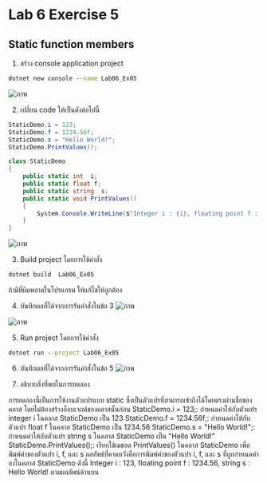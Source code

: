 # Lab 6 Exercise 5

## Static function members

1. สร้าง console application project

```cmd
dotnet new console --name Lab06_Ex05
```
![ภาพ](https://github.com/AnchisaPhetnoi/03376836-OOP-2566-Lab-06/assets/144197034/f2cfeff4-2c12-4fb6-9684-7eba698c5c77)

2. เปลี่ยน code ให้เป็นดังต่อไปนี้

```cs
StaticDemo.i = 123;
StaticDemo.f = 1234.56f;
StaticDemo.s = "Hello World!";
StaticDemo.PrintValues();

class StaticDemo
{
    public static int  i;
    public static float f;
    public static string  s;
    public static void PrintValues()
    {
        System.Console.WriteLine($"Integer i : {i}, floating point f : {f}, string s  : {s}");
    }
}
```
![ภาพ](https://github.com/AnchisaPhetnoi/03376836-OOP-2566-Lab-06/assets/144197034/5c59f587-75aa-459f-a6cb-d506d40f5874)

3. Build project โดยการใช้คำสั่ง

```cmd
dotnet build  Lab06_Ex05
```

ถ้ามีที่ผิดพลาดในโปรแกรม ให้แก้ไขให้ถูกต้อง

4. บันทึกผลที่ได้จากการรันคำสั่งในข้อ 3 
![ภาพ](https://github.com/AnchisaPhetnoi/03376836-OOP-2566-Lab-06/assets/144197034/b259048b-4de1-48d1-8bc7-0de2b1e46413)

![ภาพ](https://github.com/AnchisaPhetnoi/03376836-OOP-2566-Lab-06/assets/144197034/daf3026f-71d7-41a7-b7b0-b915a1b89650)

5. Run project โดยการใช้คำสั่ง

```cmd
dotnet run --project Lab06_Ex05
```

6. บันทึกผลที่ได้จากการรันคำสั่งในข้อ 5
![ภาพ](https://github.com/AnchisaPhetnoi/03376836-OOP-2566-Lab-06/assets/144197034/cb537cfe-24c3-4b89-b62f-27874ceac1e9)

7. อธิบายสิ่งที่พบในการทดลอง

การทดลองนี้เป็นการใช้งานตัวแปรแบบ static  ซึ่งเป็นตัวแปรที่สามารถเข้าถึงได้โดยตรงผ่านชื่อของคลาส โดยไม่ต้องสร้างอ็อบเจกต์ของคลาสนั้นก่อน
StaticDemo.i = 123;: กำหนดค่าให้กับตัวแปร integer i ในคลาส StaticDemo เป็น 123
StaticDemo.f = 1234.56f;: กำหนดค่าให้กับตัวแปร float f ในคลาส StaticDemo เป็น 1234.56
StaticDemo.s = "Hello World!";: กำหนดค่าให้กับตัวแปร string s ในคลาส StaticDemo เป็น "Hello World!"
StaticDemo.PrintValues();: เรียกใช้เมธอด PrintValues() ในคลาส StaticDemo เพื่อพิมพ์ค่าของตัวแปร i, f, และ s
ผลลัพธ์ที่คาดหวังคือการพิมพ์ค่าของตัวแปร i, f, และ s ที่ถูกกำหนดค่าลงในคลาส StaticDemo ดังนี้
Integer i : 123, floating point f : 1234.56, string s  : Hello World!
ตามผลลัพน์ด้านบน
